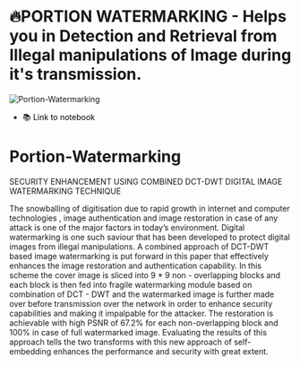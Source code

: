 # 🔥PORTION WATERMARKING - Helps you in Detection and Retrieval from Illegal manipulations of Image during it's transmission.

![Portion-Watermarking](https://socialify.git.ci/suva007/Portion-Watermarking/image?description=1&descriptionEditable=Security%20Enhancement%20Using%20Combined%20DCT-DWT%20Digital%20Image%20Watermarking%20Technique&font=Bitter&language=1&name=1&owner=1&pattern=Floating%20Cogs&theme=Dark)

- <a href="https://github.com/suva007/Portion-Watermarking/blob/main/portion_watermark-2.ipynb" title="Link to notebook" style="background-color:#FFFFFF;color:#000000;text-decoration:none">📚 Link to notebook </a>

# Portion-Watermarking
SECURITY ENHANCEMENT USING COMBINED DCT-DWT DIGITAL IMAGE WATERMARKING TECHNIQUE

The snowballing of digitisation due to rapid growth in internet and computer technologies , image authentication and image restoration in case of any attack is one of the major factors in today’s environment. Digital watermarking is one such saviour that has been developed to protect digital images from illegal manipulations. A combined approach of DCT-DWT based image watermarking is put forward in this paper that effectively enhances the image restoration and authentication capability.
In this scheme the cover image is sliced into 9 * 9 non - overlapping blocks and each block is then fed into fragile watermarking module based on combination of DCT - DWT and the watermarked image is further made over before transmission over the network in order to enhance security capabilities and making it impalpable for the attacker.
The restoration is achievable with high PSNR of 67.2% for each non-overlapping block and 100% in case of full watermarked image.
Evaluating the results of this approach tells the two transforms with this new approach of self-embedding enhances the performance and security with great extent.
